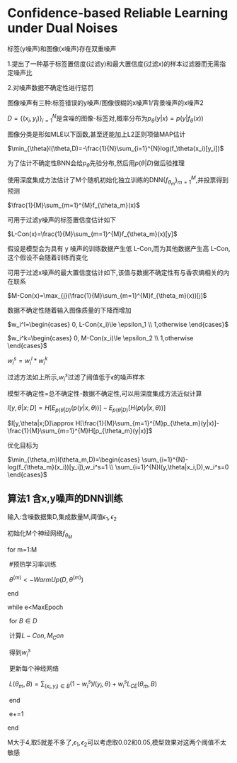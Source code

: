 # Confidence-based Reliable Learning under Dual Noises

标签(y噪声)和图像(x噪声)存在双重噪声

1.提出了一种基于标签置信度(过滤y)和最大置信度(过滤x)的样本过滤器而无需指定噪声比

2.对噪声数据不确定性进行惩罚



图像噪声有三种:标签错误的y噪声/图像很糊的x噪声1/背景噪声的x噪声2

$D=\{(x_i,y_i)\}^N_{i=1}$是含噪的图像-标签对,概率分布为$p_\theta(y|x)=p(y|f_\theta(x))$

图像分类是形如MLE以下函数,甚至还能加上L2正则项做MAP估计

$\min_{\theta}l(\theta,D)=-\frac{1}{N}\sum_{i=1}^{N}log(f_\theta(x_i)[y_i])$

为了估计不确定性BNN会给$p_\theta$先验分布,然后用$p(\theta|D)$做后验推理

使用深度集成方法估计了M个随机初始化独立训练的DNN$\{f_{\theta_m}\}^M_{m=1}$,并投票得到预测

$\frac{1}{M}\sum_{m=1}^{M}f_{\theta_m}(x)$

可用于过滤y噪声的标签置信度估计如下

$L-Con(x)=\frac{1}{M}\sum_{m=1}^{M}f_{\theta_m}(x)[y]$

假设是模型会为具有 y 噪声的训练数据产生低 L-Con,而为其他数据产生高 L-Con,这个假设不会随着训练而变化

可用于过滤x噪声的最大置信度估计如下,该值与数据不确定性有与香农熵相关的内在联系

$M-Con(x)=\max_{j}(\frac{1}{M}\sum_{m=1}^{M}f_{\theta_m}(x))[j]$

数据不确定性随着输入图像质量的下降而增加

$w_i^l=\begin{cases}
0, L-Con(x_i)\le \epsilon_1 \\
1,otherwise
\end{cases}$

$w_i^k=\begin{cases}
0, M-Con(x_i)\le \epsilon_2 \\
1,otherwise
\end{cases}$

$w_i^s=w_i^l*w_i^k$

过滤方法如上所示,$w_i^s$过滤了阈值低于$\epsilon$的噪声样本

模型不确定性=总不确定性-数据不确定性,可以用深度集成方法近似计算

$I[y,\theta|x;D]=H[E_{p(\theta|D)}(p(y|x,\theta))]-E_{p(\theta|D)}[H(p(y|x,\theta))]$

$I[y,\theta|x;D]\approx H[\frac{1}{M}\sum_{m=1}^{M}p_{\theta_m}(y|x)]-\frac{1}{M}\sum_{m=1}^{M}H[p_{\theta_m}(y|x)]$

优化目标为

$\min_{\theta_m}l(\theta_m,D)=\begin{cases}
\sum_{i=1}^{N}-log(f_{\theta_m}(x_i))[y_i]),w_i^s=1 \\
\sum_{i=1}^{N}I(y,\theta|x_i,D),w_i^s=0
\end{cases}$

## 算法1 含x,y噪声的DNN训练

输入:含噪数据集D,集成数量M,阈值$\epsilon_1,\epsilon_2$

初始化M个神经网络$f_{\theta_M}$

for m=1:M

​	#预热学习率训练

​	$\theta^{(m)}<-WarmUp(D,\theta^{(m)})$

end

while e<MaxEpoch

​	for $B \in D$

​		计算$L-Con,M_Con$

​		得到$w_i^s$

​		更新每个神经网络

​		$L(\theta_m,B)=\sum_{(x_i,y_i) \in B}(1-w_i^s)I(y_i,\theta)+w_i^sL_{CE}(\theta_m,B)$

​	end

​	e+=1

end

M大于4,取5就差不多了,$\epsilon_1,\epsilon_2$可以考虑取0.02和0.05,模型效果对这两个阈值不太敏感

